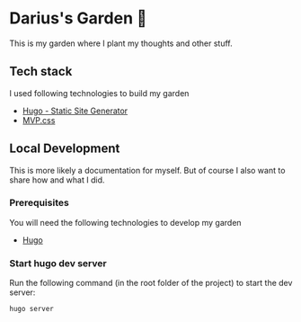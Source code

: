 # Darius's Garden 🌳

This is my garden where I plant my thoughts and other stuff.

## Tech stack

I used following technologies to build my garden

- [Hugo - Static Site Generator](https://gohugo.io/)
- [MVP.css](https://andybrewer.github.io/mvp/)

## Local Development

This is more likely a documentation for myself. But of course I also want to
share how and what I did.

### Prerequisites

You will need the following technologies to develop my garden

- [Hugo](https://gohugo.io/)

### Start hugo dev server

Run the following command (in the root folder of the project) to start the dev
server:

```shell
hugo server
```
